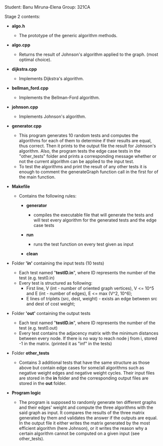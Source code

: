 Student: Banu Miruna-Elena
Group: 321CA

Stage 2 contents:

* **algo.h**  
   * The prototype of the generic algorithm methods.

* **algo.cpp**
   * Returns the result of Johnson's algorithm applied to the graph.
    (most optimal choice).

* **dijkstra.cpp**
   * Implements Dijkstra's algorithm.

* **bellman_ford.cpp**
   * Implements the Bellman-Ford algorithm.   

* **johnson.cpp**
   * Implements Johnson's algorithm.

* **generator.cpp**
   * This program generates 10 random tests and computes the
   algorithms for each of them to determine if their results are
   equal, thus correct. Then it prints to the output file the result
   for Johnson's algorithm. Also, the program tests the edge case tests
   in the "other_tests" folder and prints a corresponding message
   whether or not the current algorithm can be applied to the input
   test. 
   * To test the algorithms and print the result of any other tests
   it is enough to comment the generateGraph function call in the 
   first for of the main function.

* **Makefile**
  * Contains the following rules:
 
    * **generator** 
      - compiles the executable file that will generate the tests
      and will test every algorithm for the generated tests and
      the edge case tests

    * **run**
      - runs the test function on every test given as input

    * **clean**

* Folder **'in'** containing the input tests  (10 tests)
    * Each test named "**testID.in**", where ID represents the number of the
    test (e.g. test0.in)
    * Every test is structured as following:
      * First line, V (int - number of oriented graph vertices), V <= 10^5
      	and E (int - number of edges), E <= max (V^2, 10^6);
      * E lines of triplets (src, dest, weight) - exists an edge between
      src and dest of cost weight;
      
* Folder **'out'** containing the output tests
    * Each test named "**testID.in**", where ID represents the number of the
    test (e.g. test0.out) 
    * Every test contains the adjacency matrix with the minimum distances
    between every node. If there is no way to reach node j from i, stored -1
    in the matrix. (printed it as "inf" in the tests)

* Folder **other_tests**
    * Contains 3 additional tests that have the same structure as those above
    but contain edge cases for some/all algorithms such as negative weight edges
    and negative weight cycles. Their input files are stored in the **in** folder
    and the corresponding output files are stored in the **out** folder.

* **Program logic**
    * The program is supposed to randomly generate ten different graphs and their
    edges' weight and compute the three algorithms with the said graph as input.
    It compares the results of the three matrix generated by them and validates
    the answer if the outputs are equal. In the output file it either writes the
    matrix generated by the most efficient algorithm (here Johnson), or it writes
    the reason why a certain algorithm cannot be computed on a given input (see
    other_tests).  
